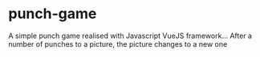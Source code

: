 # punch-game
A simple punch game realised with Javascript VueJS framework... After a number of punches to a picture, the picture changes to a new one
